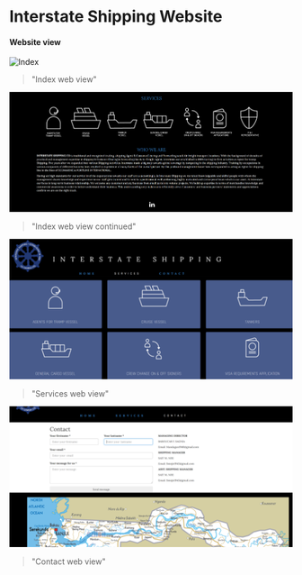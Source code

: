 # Interstate Shipping Website

#### Website view

![Index](image/Home_page.PNG)
> "Index web view"

![Index continued](images/Home_page1.PNG)
> "Index web view continued"

![Portfolio page](images/Services_page.PNG)
> "Services web view"

![Contact page](images/Contact_page.PNG)
> "Contact web view"
